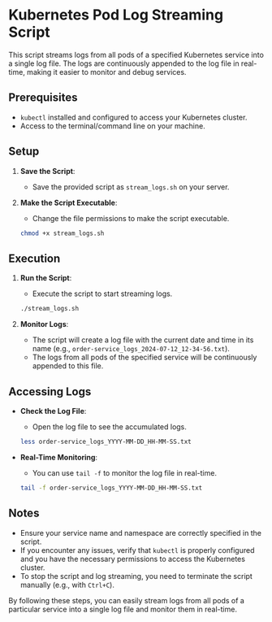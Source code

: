 # Kubernetes Pod Log Streaming Script

This script streams logs from all pods of a specified Kubernetes service into a single log file. The logs are continuously appended to the log file in real-time, making it easier to monitor and debug services.

## Prerequisites

- `kubectl` installed and configured to access your Kubernetes cluster.
- Access to the terminal/command line on your machine.

## Setup

1. **Save the Script**:
    - Save the provided script as `stream_logs.sh` on your server.

2. **Make the Script Executable**:
    - Change the file permissions to make the script executable.

    ```sh
    chmod +x stream_logs.sh
    ```

## Execution

1. **Run the Script**:
    - Execute the script to start streaming logs.

    ```sh
    ./stream_logs.sh
    ```

2. **Monitor Logs**:
    - The script will create a log file with the current date and time in its name (e.g., `order-service_logs_2024-07-12_12-34-56.txt`).
    - The logs from all pods of the specified service will be continuously appended to this file.

## Accessing Logs

- **Check the Log File**:
    - Open the log file to see the accumulated logs.

    ```sh
    less order-service_logs_YYYY-MM-DD_HH-MM-SS.txt
    ```

- **Real-Time Monitoring**:
    - You can use `tail -f` to monitor the log file in real-time.

    ```sh
    tail -f order-service_logs_YYYY-MM-DD_HH-MM-SS.txt
    ```

## Notes

- Ensure your service name and namespace are correctly specified in the script.
- If you encounter any issues, verify that `kubectl` is properly configured and you have the necessary permissions to access the Kubernetes cluster.
- To stop the script and log streaming, you need to terminate the script manually (e.g., with `Ctrl+C`).

By following these steps, you can easily stream logs from all pods of a particular service into a single log file and monitor them in real-time.
